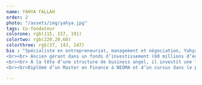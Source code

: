 ```yaml
---
name: YAHYA FALLAH
order: 2
photo: "/assets/img/yahya.jpg"
tags: Co-fondateur
colorone: rgb(115, 157, 191)
colortwo: rgb(220,20,60)
colorthree: rgb(37, 143, 147)
bio : "Spécialiste en entrepreneuriat, management et négociation, Yahya a fondé trois sociétés dans différents secteurs (conseil, mode textile, agro-alimentaire). Il a développé une vision spécifique concernant le social-business et l’économie collaborative.
<br><br> Ancien gérant dans un fonds d’investissement (60 millions d’euros sous gestion) et trader en salle de marchés, il a une connaissance précise des enjeux financiers, tant sur un plan macro-économique qu’à l’échelle d’une entreprise.
<br><br> À la tête d’une structure de business angel, il investit une fois par an dans une startup pour les accompagner tant sur un axe économique que stratégique.
<br><br>Diplômé d’un Master en Finance à NEOMA et d’un cursus dans le programme MBA de Clarkson University (New York, USA), il possède aujourd’hui une expérience importante sur les enjeux interculturels et les problématiques de développement des entreprises. Formateur et consultant en entreprises, il enseigne également dans les grandes écoles de commerce et d’ingénieur (ESSEC, Ponts et Chaussées, NEOMA, ESMOD, etc…)."

---
```

